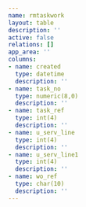 ```yaml
---
name: rmtaskwork
layout: table
description: ''
active: false
relations: []
app_area: ''
columns:
- name: created
  type: datetime
  description: ''
- name: task_no
  type: numeric(8,0)
  description: ''
- name: task_ref
  type: int(4)
  description: ''
- name: u_serv_line
  type: int(4)
  description: ''
- name: u_serv_line1
  type: int(4)
  description: ''
- name: wo_ref
  type: char(10)
  description: ''
---
```



